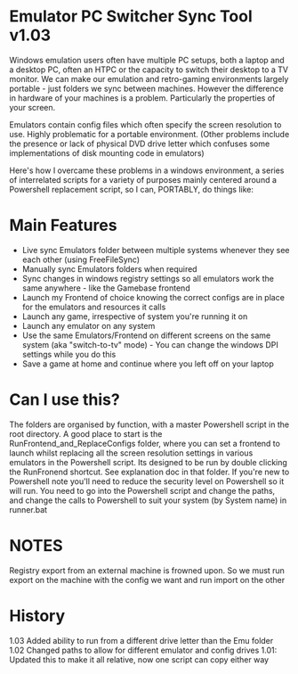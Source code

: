 Emulator PC Switcher Sync Tool v1.03
====================================

Windows emulation users often have multiple PC setups, both a laptop and a desktop PC, often an HTPC or the capacity to switch their desktop
to a TV monitor. We can make our emulation and retro-gaming environments largely portable - just folders we sync between machines. 
However the difference in hardware of your machines is a problem. Particularly the properties of your screen.

Emulators contain config files which often specify the screen resolution to use. Highly problematic for a portable environment.
(Other problems include the presence or lack of physical DVD drive letter which confuses some implementations of disk mounting code in emulators)

Here's how I overcame these problems in a windows environment, a series of interrelated scripts for a variety of purposes mainly centered around
a Powershell replacement script, so I can, PORTABLY, do things like:

Main Features
=============
* Live sync Emulators folder between multiple systems whenever they see each other (using FreeFileSync) 
* Manually sync Emulators folders when required
* Sync changes in windows registry settings so all emulators work the same anywhere - like the Gamebase frontend
* Launch my Frontend of choice knowing the correct configs are in place for the emulators and resources it calls
* Launch any game, irrespective of system you're running it on
* Launch any emulator on any system
* Use the same Emulators/Frontend on different screens on the same system (aka "switch-to-tv" mode) 
			- You can change the windows DPI settings while you do this
* Save a game at home and continue where you left off on your laptop

Can I use this?
==================
The folders are organised by function, with a master Powershell script in the root directory. A good place to start is the RunFrontend_and_ReplaceConfigs
folder, where you can set a frontend to launch whilst replacing all the screen resolution settings in various emulators in the Powershell script.
Its designed to be run by double clicking the RunFronend shortcut. See explanation doc in that folder. 
If you're new to Powershell note you'll need to reduce the security level on Powershell so it will run. You need to go into the Powershell script and change the paths,
and change the calls to Powershell to suit your system (by System name) in runner.bat

NOTES
=====
Registry export from an external machine is frowned upon. So we must run export on the machine with the config we want and run import on the other

History
=======
1.03 Added ability to run from a different drive letter than the Emu folder
1.02 Changed paths to allow for different emulator and config drives
1.01: Updated this to make it all relative, now one script can copy either way

